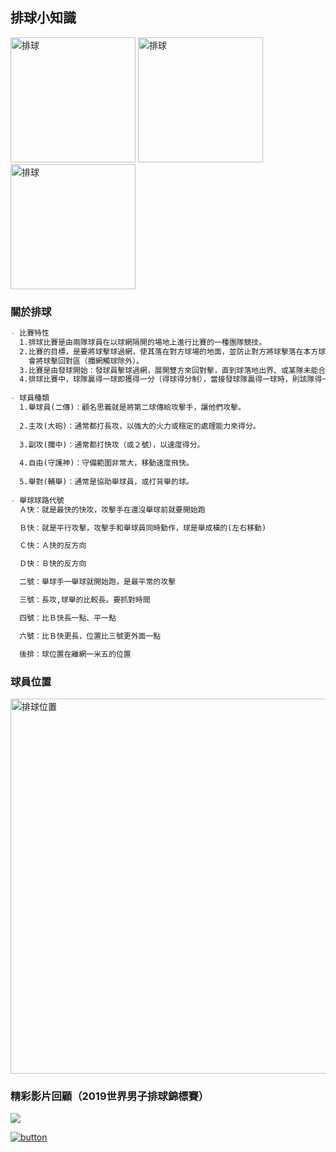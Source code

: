 ## 排球小知識 
<img src = "https://www.conti.com.tw/UploadFile/GoodPic/144315154322971_big.jpg" width="200" alt="排球"/> <img src = "https://img30.360buyimg.com/n7/jfs/t1/71786/34/4908/144024/5d319f71Ed37819ee/d3b6bb40ce33e94b.png" width="200" alt="排球"/> <img src = "https://www.luanvi.com/604-xlarge_default/ball-molten-v5m5000.jpg" width="200" alt="排球"/>



### 關於排球

```markdown
- 比賽特性
  1.排球比賽是由兩隊球員在以球網隔開的場地上進行比賽的一種團隊競技。
  2.比賽的目標，是要將球擊球過網，使其落在對方球場的地面，並防止對方將球擊落在本方球場地面，每隊有三次機
    會將球擊回對區（攔網觸球除外）。
  3.比賽是由發球開始：發球員擊球過網，展開雙方來回對擊，直到球落地出界、或某隊未能合法將球擊回對區為止。
  4.排球比賽中，球隊贏得一球即獲得一分（得球得分制），當接發球隊贏得一球時，則該隊得一分並得到發球權。
  
- 球員種類
  1.舉球員(二傳)：顧名思義就是將第二球傳給攻擊手，讓他們攻擊。
    
  2.主攻(大砲)：通常都打長攻，以強大的火力或穩定的處理能力來得分。
  
  3.副攻(攔中)：通常都打快攻（或２號），以速度得分。
  
  4.自由(守護神)：守備範圍非常大，移動速度飛快。
  
  5.舉對(輔舉)：通常是協助舉球員，或打背舉的球。
  
- 舉球球路代號
  Ａ快：就是最快的快攻，攻擊手在還沒舉球前就要開始跑

  Ｂ快：就是平行攻擊，攻擊手和舉球員同時動作，球是舉成橫的(左右移動)

  Ｃ快：Ａ快的反方向

  Ｄ快：Ｂ快的反方向

  二號：舉球手一舉球就開始跑，是最平常的攻擊

  三號：長攻,球舉的比較長。要抓對時間

  四號：比Ｂ快長一點、平一點

  六號：比Ｂ快更長，位置比三號更外面一點

  後排：球位置在離網一米五的位置
```

### 球員位置
  <img src = "https://img.sportsv.net/img/photo/image/0/75670/aspect-1oSYuW56Mg-700xauto.jpg" width="600" alt="排球位置"/>
 
### 精彩影片回顧（2019世界男子排球錦標賽）
[![](http://img.youtube.com/vi/o78y1264dD8/0.jpg)](http://www.youtube.com/watch?v=o78y1264dD8 "2019JAPAN vs. BRAZIL")


[![button](http://www.presentationpro.com/images/product/medium/slide/PPP_CGENE_LT3_Presentation-PowerPoint-Slide-Graphic_Push_Button_Up.jpg)](https://zh.wikipedia.org/wiki/%E6%8E%92%E7%90%83)
